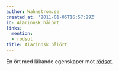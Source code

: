 ```yaml
---
author: Wahnstrom.se
created_at: '2011-01-05T16:57:29Z'
id: Alarinnsk hålört
links:
  mention:
  - rödsot
title: Alarinnsk hålört
---
```


En ört med läkande egenskaper mot [rödsot].

  [rödsot]: rödsot